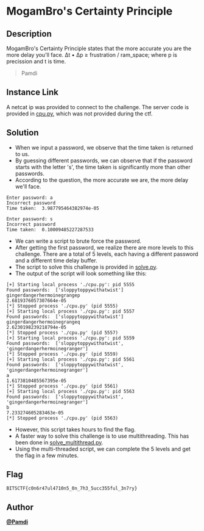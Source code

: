 # MogamBro's Certainty Principle

## Description

MogamBro's Certainty Principle states that the more accurate you are the more delay you'll face. Δt • Δp ≥ frustration /
ram_space; where p is precission and t is time.

> Pamdi

## Instance Link

A netcat ip was provided to connect to the challenge.
The server code is provided in [cpu.py](./cpu.py), which was not provided during the ctf.

## Solution

- When we input a password, we observe that the time taken is returned to us.
- By guessing different passwords, we can observe that if the password starts with the letter 's', the time taken is
  significantly more than other passwords.
- According to the question, the more accurate we are, the more delay we'll face.

```
Enter password: a
Incorrect password
Time taken:  3.987795464382974e-05

Enter password: s
Incorrect password
Time taken:  0.10009485227287533
```

- We can write a script to brute force the password.
- After getting the first password, we realize there are more levels
  to this challenge. There are a total of 5 levels, each having a different password and a different time delay buffer.
- The script to solve this challenge is provided in [solve.py](./solve.py).
- The output of the script will look something like this:

```
[+] Starting local process './cpu.py': pid 5555
Found passwords:  ['sloppytoppywithatwist']
gingerdangerhermoinegrangep
2.6819376057307664e-05
[*] Stopped process './cpu.py' (pid 5555)
[+] Starting local process './cpu.py': pid 5557
Found passwords:  ['sloppytoppywithatwist']
gingerdangerhermoinegrangeq
2.6230198239218794e-05
[*] Stopped process './cpu.py' (pid 5557)
[+] Starting local process './cpu.py': pid 5559
Found passwords:  ['sloppytoppywithatwist', 'gingerdangerhermoinegranger']
[*] Stopped process './cpu.py' (pid 5559)
[+] Starting local process './cpu.py': pid 5561
Found passwords:  ['sloppytoppywithatwist', 'gingerdangerhermoinegranger']
a
1.6173810485567395e-05
[*] Stopped process './cpu.py' (pid 5561)
[+] Starting local process './cpu.py': pid 5563
Found passwords:  ['sloppytoppywithatwist', 'gingerdangerhermoinegranger']
b
7.233274605283463e-05
[*] Stopped process './cpu.py' (pid 5563)
```

- However, this script takes hours to find the flag.
- A faster way to solve this challenge is to use multithreading. This has been done
  in [solve_multithread.py](./solve_multithread.py).
- Using the multi-threaded script, we can complete the 5 levels and get the flag in a few minutes.

## Flag

```
BITSCTF{c0n6r47ul4710n5_0n_7h3_5ucc355ful_3n7ry}
```

## Author

[**@Pamdi**](https://github.com/Pamdi8888)
